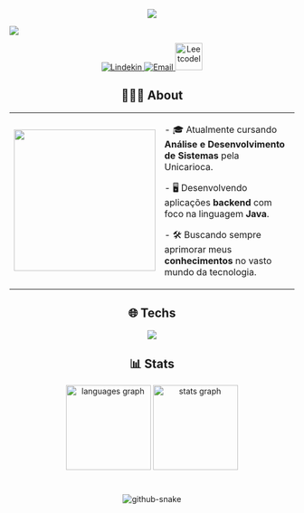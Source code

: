 <p align="center">
    <a href="https://github.com/joaopasj">
        <img src="https://media0.giphy.com/media/v1.Y2lkPTc5MGI3NjExa3I3bnJwcTBja3pqaWxzcnhxcnZuemltcnh3bHVpNTRyZHNoaWF2MCZlcD12MV9pbnRlcm5hbF9naWZfYnlfaWQmY3Q9Zw/QNFhOolVeCzPQ2Mx85/giphy.gif"/>
    </a>
 <div>
     <p align="left">
        <img src="https://readme-typing-svg.herokuapp.com?font=Fira+Code&weight=500&pause=1000&color=89CFF0&width=435&lines=Hello,+I'm+João+Sousa.">
 </div>   
<p align="center">
    <a href="https://www.linkedin.com/in/joão-sousa-542733228/">
        <img 
            alt="Lindekin" 
            title="Conheça meu Linkedin" 
            src="https://skillicons.dev/icons?i=linkedin"
        />
    </a>
  <a href="joao.araujo600b@gmail.com">
        <img 
            alt="Email" 
            title="Me mande um email" 
            src="https://skillicons.dev/icons?i=gmail"
        />
    </a>
    <a href="https://leetcode.com/u/Joapasj/">
        <img 
            alt="Leetcodel" 
            title="Conheça meu LeetCode" 
            src="https://cdn.iconscout.com/icon/free/png-512/free-leetcode-logo-icon-download-in-svg-png-gif-file-formats--technology-social-media-company-vol-4-pack-logos-icons-3028929.png?f=webp&w=256" width="48"
        />
    </a>
</p>

###

<h2 align="center">👨🏻‍💻 About</h2>

<table align="center">
  <tr>
    <td>
      <img src="https://media.tenor.com/ghPPpJkDsaMAAAAM/java.gif" width="250"/>
    </td>
    <td>
      <p>- 🎓 Atualmente cursando <b>Análise e Desenvolvimento de Sistemas</b> pela Unicarioca.</p>
      <p>- 🖥️ Desenvolvendo aplicações <b>backend</b> com foco na linguagem <b>Java</b>.</p>
      <p>- 🛠️ Buscando sempre aprimorar meus <b>conhecimentos</b> no vasto mundo da tecnologia.</p>
    </td>
  </tr>
</table>

###

<h2 align="center">🌐 Techs</h2>
<div align="center">
  <p align="center">
  <a href="https://skillicons.dev">
    <img src="https://skillicons.dev/icons?i=java,spring,hibernate,mysql,git,docker,vscode,idea,eclipse,windows,linux" />
  </a>
</p>
</div>

###

<h2 align="center">📊 Stats</h2>
<div align="center">
  <img src="https://github-readme-stats.vercel.app/api/top-langs?username=joaopasj&locale=en&hide_title=false&layout=compact&card_width=320&langs_count=5&theme=dark&hide_border=false" height="150" alt="languages graph"  />
  <img src="https://github-readme-stats.vercel.app/api?username=joaopasj&hide_title=false&hide_rank=false&show_icons=true&include_all_commits=true&count_private=true&disable_animations=false&theme=dark&locale=en&hide_border=false" height="150" alt="stats graph"  />
</div>

###
<div align="center">
<br clear="both">

<picture>
  <source media="(prefers-color-scheme: dark)" srcset="https://raw.githubusercontent.com/joaopasj/joaopasj/output/github-snake-dark.svg" />
  <source media="(prefers-color-scheme: light)" srcset="https://raw.githubusercontent.com/joaopasj/joaopasj/output/github-snake.svg" />
  <img alt="github-snake" src="https://raw.githubusercontent.com/joaopasj/tjoaopasj/output/github-snake.svg" />
</picture>
</div>

###
